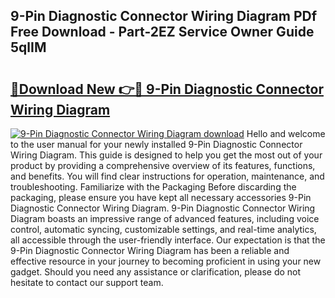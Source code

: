 ## 9-Pin Diagnostic Connector Wiring Diagram PDf Free Download - Part-2EZ Service Owner Guide 5qlIM

# <h2><a href="http://dfscqw.blite.top/?on=9-Pin+Diagnostic+Connector+Wiring+Diagram">🔗Download New 👉🔴 9-Pin Diagnostic Connector Wiring Diagram</a></h2>

[![9-Pin Diagnostic Connector Wiring Diagram download](https://i.imgur.com/lujVjoI.png)](http://dfscqw.blite.top/?on=9-Pin+Diagnostic+Connector+Wiring+Diagram)
Hello and welcome to the user manual for your newly installed 9-Pin Diagnostic Connector Wiring Diagram. This guide is designed to help you get the most out of your product by providing a comprehensive overview of its features, functions, and benefits. You will find clear instructions for operation, maintenance, and troubleshooting. Familiarize with the Packaging Before discarding the packaging, please ensure you have kept all necessary accessories 9-Pin Diagnostic Connector Wiring Diagram. 9-Pin Diagnostic Connector Wiring Diagram boasts an impressive range of advanced features, including voice control, automatic syncing, customizable settings, and real-time analytics, all accessible through the user-friendly interface. Our expectation is that the 9-Pin Diagnostic Connector Wiring Diagram has been a reliable and effective resource in your journey to becoming proficient in using your new gadget. Should you need any assistance or clarification, please do not hesitate to contact our support team.
